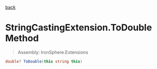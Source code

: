 ﻿

[back](/IronSphere.Extensions/types/StringCastingExtension)

# StringCastingExtension.ToDouble Method

> Assembly: IronSphere.Extensions

```csharp
double? ToDouble(this string this)
```



 